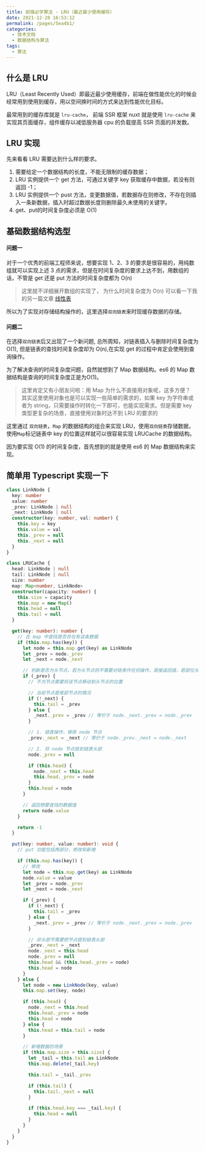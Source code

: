 ```yaml
---
title: 前端必学算法 - LRU（最近最少使用缓存）
date: 2021-12-28 16:53:12
permalink: /pages/5ea4b1/
categories:
  - 技术文档
  - 数据结构与算法
tags:
  - 算法
---
```


## 什么是 LRU

LRU（Least Recently Used）即最近最少使用缓存，前端在做性能优化的时候会经常用到使用到缓存，用以空间换时间的方式来达到性能优化目标。

最常用到的缓存库就是 `lru-cache`， 前端 SSR 框架 nuxt 就是使用 `lru-cache` 来实现其页面缓存，组件缓存以减低服务器 cpu 的负载提高 SSR 页面的并发数。

<!-- more -->

## LRU 实现

先来看看 LRU 需要达到什么样的要求。

1. 需要给定一个数据结构的长度，不能无限制的缓存数据；
2. LRU 实例提供一个 get 方法，可通过关键字 key 获取缓存中数据，若没有则返回 -1；
3. LRU 实例提供一个 pust 方法，变更数据值，若数据存在则修改，不存在则插入一条新数据，插入时超过数据长度则删除最久未使用的关键字。
4. get、put的时间复杂度必须是 O(1)

## 基础数据结构选型

#### 问题一

对于一个优秀的前端工程师来说，想要实现 1、2、3 的要求是很容易的，用纯数组就可以实现上述 3 点的需求，但是在时间复杂度的要求上达不到，用数组的话，不管是 get 还是 put 方法的时间复杂度都为 O(n)

> 这里就不详细展开数组的实现了， 为什么时间复杂度为 O(n) 可以看一下我的另一篇文章 [线性表](https://juejin.cn/post/7031868181203386405)

所以为了实现对存储结构操作的，这里选择`双向链表`来时现缓存数据的存储。

#### 问题二

在选择`双向链表`后又出现了一个新问题, 总所周知，对链表插入与删除时间复杂度为 O(1), 但是链表的查找时间复杂度却为 O(n),在实现 get 的过程中肯定会使用到查询操作。

为了解决查询的时间复杂度问题，自然就想到了 Map 数据结构。es6 的 Map 数据结构是查询的时间复杂度正是为O(1)。

> 这里肯定又有小朋友问啦：用 Map 为什么不直接用对象呢，这多方便？  
> 其实这里使用对象也是可以实现一些简单的需求的，如果 key 为字符串或者为 string，只需要操作时转化一下即可，也能实现需求。但是需要 key 类型更复杂的场景，直接使用对象时达不到 LRU 的要求的


这里通过 `双向链表`，`Map` 的数据结构的组合来实现 LRU，使用`双向链表`存储数据，使用`Map`标记链表中 key 的位置这样就可以很容易实现 LRUCache 的数据结构。


因为要实现 O(1) 的时间复杂度，首先想到的就是使用 es6 的 Map 数据结构来实现。


## 简单用 Typescript 实现一下
```ts
class LinkNode {
  key: number
  value: number
  _prev: LinkNode | null
  _next: LinkNode | null
  constructor(key: number, val: number) {
    this.key = key
    this.value = val
    this._prev = null
    this._next = null
  }
}

class LRUCache {
  head: LinkNode | null
  tail: LinkNode | null
  size: number
  map: Map<number, LinkNode>
  constructor(capacity: number) {
    this.size = capacity
    this.map = new Map()
    this.head = null
    this.tail = null
  }

  get(key: number): number {
    // 在 map 中查找是否存在有这条数据
    if (this.map.has(key)) {
      let node = this.map.get(key) as LinkNode
      let _prev = node._prev
      let _next = node._next

      // 判断是否为头节点，若为头节点则不需要对链表作任何操作，直接返回值，若部位头肩点，需要操作链表达到最近缓存的操作
      if (_prev) {
        // 不为节点需要将该节点移动到头节点的位置

        // 当前节点是尾部节点的情况
        if (!_next) {
          this.tail = _prev
        } else {
          _next._prev = _prev // 等价于 node._next._prev = node._prev
        }

        // 1. 链表操作，移除 node 节点
        _prev._next = _next // 等价于 node._prev._next = node._next

        // 2. 将 node 节点放到链表头部
        node._prev = null

        if (this.head) {
          node._next = this.head
          this.head._prev = node
        }
        this.head = node
      }

      // 返回想要查找的数据值
      return node.value
    }

    return -1
  }

  put(key: number, value: number): void {
    // put 功能包括两部分，修改和新增

    if (this.map.has(key)) {
      // 修改
      let node = this.map.get(key) as LinkNode
      node.value = value
      let _prev = node._prev
      let _next = node._next

      if (_prev) {
        if (!_next) {
          this.tail = _prev
        } else {
          _next._prev = _prev // 等价于 node._next._prev = node._prev
        }

        // 非头部节需要把节点提到链表头部
        _prev._next = _next
        node._next = this.head
        node._prev = null
        this.head && (this.head._prev = node)
        this.head = node
      }
    } else {
      let node = new LinkNode(key, value)
      this.map.set(key, node)

      if (this.head) {
        node._next = this.head
        this.head._prev = node
        this.head = node
      } else {
        this.head = this.tail = node
      }

      // 新增数据的场景
      if (this.map.size > this.size) {
        let _tail = this.tail as LinkNode
        this.map.delete(_tail.key)

        this.tail = _tail._prev

        if (this.tail) {
          this.tail._next = null
        }

        if (this.head.key === _tail.key) {
          this.head = null
        }
      }
    }
  }
}
```




